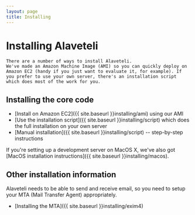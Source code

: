 ```yaml
---
layout: page
title: Installing
---
```


# Installing Alaveteli

<p class="lead">

	There are a number of ways to install Alaveteli.
	We've made an Amazon Machine Image (AMI) so you can quickly deploy on Amazon EC2 (handy if you just want to evaluate it, for example). If you prefer to use your own server, there's an installation script which does most of the work for you.
</p>

## Installing the core code

* [Install on Amazon EC2]({{ site.baseurl }}installing/ami) using our AMI
* [Use the installation script]({{ site.baseurl }}installing/script) which does the full installation on your own server
* [Manual installation]({{ site.baseurl }}installing/script) -- step-by-step instructions

If you're setting up a development server on MacOS X, we've also got [MacOS installation instructions]({{ site.baseurl }}installing/macos).

## Other installation information

Alaveteli needs to be able to send and receive email, so you need to setup your MTA (Mail Transfer Agent) appropriately.

* [Installing the MTA]({{ site.baseurl }}installing/exim4)


